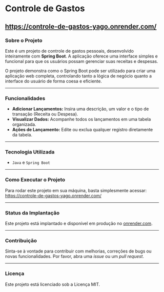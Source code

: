 # Controle de Gastos

https://controle-de-gastos-yago.onrender.com/
---

### **Sobre o Projeto**

Este é um projeto de controle de gastos pessoais, desenvolvido inteiramente com **Spring Boot**. A aplicação oferece uma interface simples e funcional para que os usuários possam gerenciar suas receitas e despesas.

O projeto demonstra como o Spring Boot pode ser utilizado para criar uma aplicação web completa, controlando tanto a lógica de negócio quanto a interface do usuário de forma coesa e eficiente.

---

### **Funcionalidades**

* **Adicionar Lançamentos:** Insira uma descrição, um valor e o tipo de transação (Receita ou Despesa).
* **Visualizar Dados:** Acompanhe todos os lançamentos em uma tabela organizada.
* **Ações de Lançamento:** Edite ou exclua qualquer registro diretamente da tabela.

---

### **Tecnologia Utilizada**

* `Java` e `Spring Boot`

---

### **Como Executar o Projeto**

Para rodar este projeto em sua máquina, basta simplesmente acessar:
https://controle-de-gastos-yago.onrender.com/

---

### **Status da Implantação**

Este projeto está implantado e disponível em produção no [onrender.com](https://onrender.com).

---

### **Contribuição**

Sinta-se à vontade para contribuir com melhorias, correções de bugs ou novas funcionalidades. Por favor, abra uma _issue_ ou um _pull request_.

---

### **Licença**

Este projeto está licenciado sob a Licença MIT.

